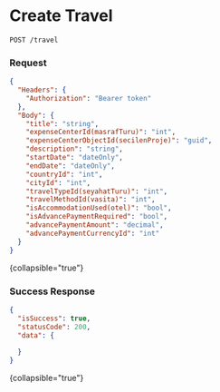# Create Travel

```HTTP
POST /travel
```

### Request

```json
{
  "Headers": {
    "Authorization": "Bearer token"
  }, 
  "Body": {
    "title": "string",
    "expenseCenterId(masrafTuru)": "int",
    "expenseCenterObjectId(secilenProje)": "guid",
    "description": "string",
    "startDate": "dateOnly",
    "endDate": "dateOnly",
    "countryId": "int",
    "cityId": "int",
    "travelTypeId(seyahatTuru)": "int",
    "travelMethodId(vasita)": "int",
    "isAccommodationUsed(otel)": "bool",
    "isAdvancePaymentRequired": "bool",
    "advancePaymentAmount": "decimal",
    "advancePaymentCurrencyId": "int" 
  }
}
```
{collapsible="true"}

### Success Response

```json
{
  "isSuccess": true,
  "statusCode": 200,
  "data": {
    
  }
}
```
{collapsible="true"}